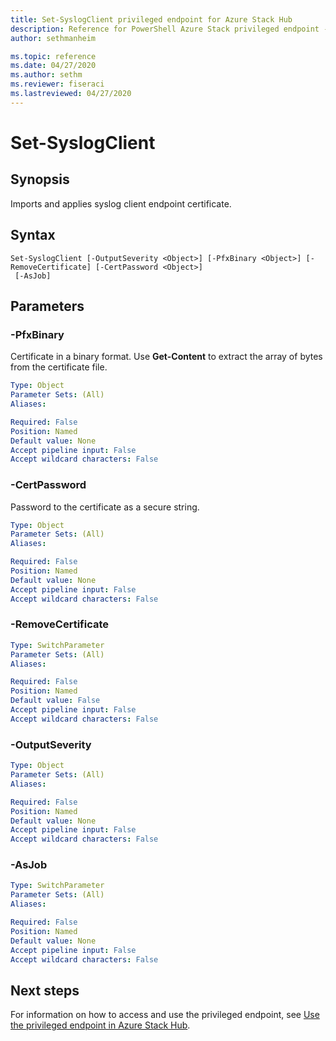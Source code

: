 ```yaml
---
title: Set-SyslogClient privileged endpoint for Azure Stack Hub
description: Reference for PowerShell Azure Stack privileged endpoint - Set-SyslogClient
author: sethmanheim

ms.topic: reference
ms.date: 04/27/2020
ms.author: sethm
ms.reviewer: fiseraci
ms.lastreviewed: 04/27/2020
---
```


# Set-SyslogClient

## Synopsis
Imports and applies syslog client endpoint certificate.

## Syntax

```
Set-SyslogClient [-OutputSeverity <Object>] [-PfxBinary <Object>] [-RemoveCertificate] [-CertPassword <Object>]
 [-AsJob]
```

## Parameters

### -PfxBinary
Certificate in a binary format.
Use **Get-Content** to extract the array of bytes from the certificate file.

```yaml
Type: Object
Parameter Sets: (All)
Aliases:

Required: False
Position: Named
Default value: None
Accept pipeline input: False
Accept wildcard characters: False
```

### -CertPassword
Password to the certificate as a secure string.

```yaml
Type: Object
Parameter Sets: (All)
Aliases:

Required: False
Position: Named
Default value: None
Accept pipeline input: False
Accept wildcard characters: False
```

### -RemoveCertificate
 

```yaml
Type: SwitchParameter
Parameter Sets: (All)
Aliases:

Required: False
Position: Named
Default value: False
Accept pipeline input: False
Accept wildcard characters: False
```

### -OutputSeverity
 

```yaml
Type: Object
Parameter Sets: (All)
Aliases:

Required: False
Position: Named
Default value: None
Accept pipeline input: False
Accept wildcard characters: False
```

### -AsJob


```yaml
Type: SwitchParameter
Parameter Sets: (All)
Aliases:

Required: False
Position: Named
Default value: None
Accept pipeline input: False
Accept wildcard characters: False
```

## Next steps

For information on how to access and use the privileged endpoint, see [Use the privileged endpoint in Azure Stack Hub](../../operator/azure-stack-privileged-endpoint.md).
